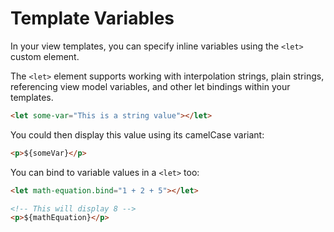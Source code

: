 # Template Variables

In your view templates, you can specify inline variables using the `<let>` custom element.

The `<let>` element supports working with interpolation strings, plain strings, referencing view model variables, and other let bindings within your templates.

```html
<let some-var="This is a string value"></let>
```

You could then display this value using its camelCase variant:

```html
<p>${someVar}</p>
```

You can bind to variable values in a `<let>` too:

```html
<let math-equation.bind="1 + 2 + 5"></let>

<!-- This will display 8 -->
<p>${mathEquation}</p>
```
